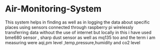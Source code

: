 # Air-Monitoring-System
This system helps in finding as well as in logging the data about specific places using sensors connected through raspberry pi 
wirelessly transferring data without the use of internet but locally in this 
i have used bme680 sensor , sharp dust sensor as well as mq135 too
and the term i am measuring were aqi,pm level ,temp,pressure,humidity and co2 level
